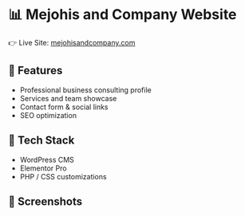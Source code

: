 # 📊 Mejohis and Company Website  

👉 Live Site: [mejohisandcompany.com](http://mejohisandcompany.com)  

## 🔹 Features
- Professional business consulting profile  
- Services and team showcase  
- Contact form & social links  
- SEO optimization  

## 🔹 Tech Stack
- WordPress CMS  
- Elementor Pro  
- PHP / CSS customizations  

## 🔹 Screenshots
